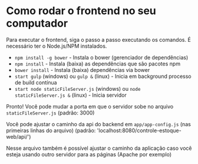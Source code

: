 # Como rodar o frontend no seu computador


Para executar o frontend, siga o passo a passo executando os comandos.
É necessário ter o Node.js/NPM instalados.

- `npm install -g bower` - Instala o bower (gerenciador de dependências)
- `npm install` - Instala (baixa) as dependências que são pacotes npm
- `bower install` - Instala (baixa) dependências via bower
- `start gulp` (windows) ou `gulp &` (linux) - Inicia em background processo de build contínua
- `start node staticFileServer.js` (windows) ou `node staticFileServer.js &` (linux) - Inicia servidor

Pronto! Você pode mudar a porta em que o servidor sobe no arquivo `staticFileServer.js` (padrão: 3000)

Você pode ajustar o caminho da api do backend em `app/app-config.js` (nas primeiras linhas do arquivo)
(padrão: 'localhost:8080/controle-estoque-web/api/')

Nesse arquivo também é possível ajustar o caminho da aplicação caso você esteja usando outro servidor
para as páginas (Apache por exemplo)
